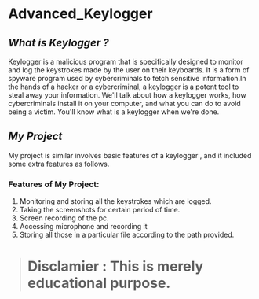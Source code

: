 # Advanced_Keylogger

## *What is Keylogger ?*

Keylogger is a malicious program that is specifically designed to monitor and log the keystrokes made by the user on their keyboards. 
It is a form of spyware program used by cybercriminals to fetch sensitive information.In the hands of a hacker or a cybercriminal,
a keylogger is a potent tool to steal away your information. We'll talk about how a keylogger works, how cybercriminals install it on 
your computer, and what you can do to avoid being a victim. You'll know what is a keylogger when we're done.

## *My Project*

My project is similar involves basic features of a keylogger , and it included some extra features as follows.

### Features of My Project:
 1. Monitoring and storing all the keystrokes which are logged.
 2. Taking the screenshots for certain period of time.
 3. Screen recording of the pc.
 4. Accessing microphone and recording it
 5. Storing all those in a particular file according to the path provided.
 
> # Disclamier : This is merely educational purpose.
